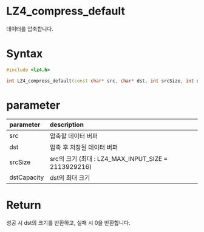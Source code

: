 # LZ4_compress_default

데이터를 압축합니다.

# **Syntax**

```c++
#include <lz4.h>

int LZ4_compress_default(const char* src, char* dst, int srcSize, int dstCapacity);
```

# **parameter**

| parameter     | description |
| :---          | :--- |
| src           | 압축할 데이터 버퍼 |
| dst           | 압축 후 저장될 데이터 버퍼 |
| srcSize       | src의 크기 (최대 : LZ4_MAX_INPUT_SIZE = 2113929216) |
| dstCapacity   | dst의 최대 크기 |

# **Return**

성공 시 dst의 크기를 반환하고, 실패 시 0을 반환합니다.